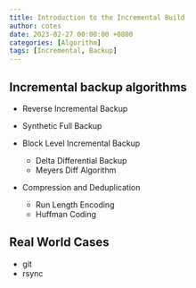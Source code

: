 ```yaml
---
title: Introduction to the Incremental Build
author: cotes
date: 2023-02-27 00:00:00 +0800
categories: [Algorithm]
tags: [Incremental, Backup]
---
```


## Incremental backup algorithms

- Reverse Incremental Backup

- Synthetic Full Backup

- Block Level Incremental Backup
  - Delta Differential Backup
  - Meyers Diff Algorithm
- Compression and Deduplication
  - Run Length Encoding
  - Huffman Coding


## Real World Cases 
  - git
  - rsync